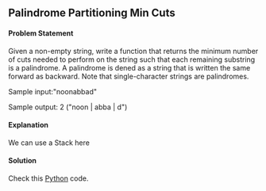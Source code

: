 ## Palindrome Partitioning Min Cuts

#### Problem Statement


Given a non-empty string, write a function that returns the minimum number of cuts needed to perform on the string such that each remaining substring is a
palindrome. A palindrome is dened as a string that is written the same forward as backward. Note that single-character strings are palindromes.

Sample input:"noonabbad"

Sample output: 2 ("noon | abba | d")



#### Explanation

We can use a Stack here


#### Solution

Check this [Python](../solution/Palindrome_Partitioning_Min_Cuts.py) code.

